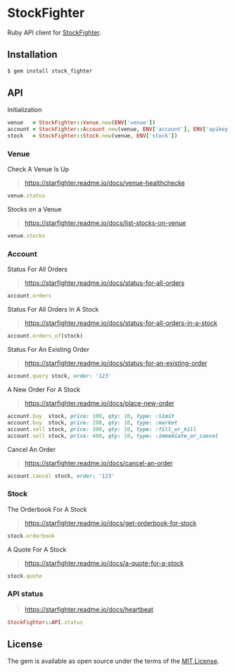 # StockFighter

Ruby API client for [StockFighter](www.stockfighter.io).

## Installation

```sh
$ gem install stock_fighter
```

## API

Initialization

```ruby
venue   = StockFighter::Venue.new(ENV['venue'])
account = StockFighter::Account.new(venue, ENV['account'], ENV['apikey'])
stock   = StockFighter::Stock.new(venue, ENV['stock'])
```

### Venue

Check A Venue Is Up

> https://starfighter.readme.io/docs/venue-healthchecke

```ruby
venue.status
```

Stocks on a Venue

> https://starfighter.readme.io/docs/list-stocks-on-venue

```ruby
venue.stocks
```

### Account

Status For All Orders

> https://starfighter.readme.io/docs/status-for-all-orders

```ruby
account.orders
```

Status For All Orders In A Stock

> https://starfighter.readme.io/docs/status-for-all-orders-in-a-stock

```ruby
account.orders_of(stock)
```

Status For An Existing Order

> https://starfighter.readme.io/docs/status-for-an-existing-order

```ruby
account.query stock, order: '123'
```

A New Order For A Stock

> https://starfighter.readme.io/docs/place-new-order

```ruby
account.buy  stock, price: 100, qty: 10, type: :limit
account.buy  stock, price: 200, qty: 10, type: :market
account.sell stock, price: 300, qty: 10, type: :fill_or_kill
account.sell stock, price: 400, qty: 10, type: :immediate_or_cancel
```

Cancel An Order

> https://starfighter.readme.io/docs/cancel-an-order

```ruby
account.cancel stock, order: '123'
```

### Stock

The Orderbook For A Stock

> https://starfighter.readme.io/docs/get-orderbook-for-stock

```ruby
stock.orderbook
```

A Quote For A Stock

> https://starfighter.readme.io/docs/a-quote-for-a-stock

```ruby
stock.quote
```

### API status

> https://starfighter.readme.io/docs/heartbeat

```ruby
StockFighter::API.status
```

## License

The gem is available as open source under the terms of the [MIT License](http://opensource.org/licenses/MIT).

